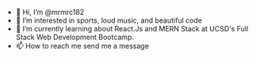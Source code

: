 - 👋 Hi, I’m @mrmrc182
- 👀 I’m interested in sports, loud music, and beautiful code
- 🌱 I’m currently learning about React.Js and MERN Stack at UCSD's Full Stack Web Development Bootcamp.
- 📫 How to reach me send me a message

<!---
mrmrc182/mrmrc182 is a ✨ special ✨ repository because its `README.md` (this file) appears on your GitHub profile.
You can click the Preview link to take a look at your changes.
--->
